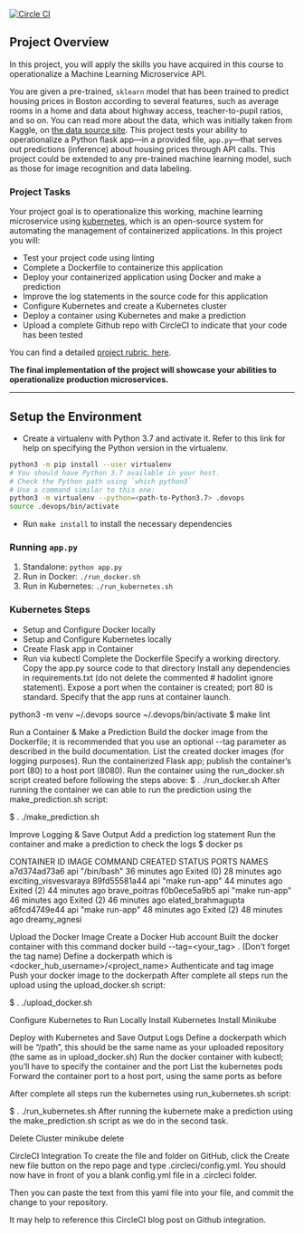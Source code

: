 [![Circle CI](https://circleci.com/gh/Omarmmaher/project4-ml-microservice-kubernetes/.svg?style=svg&circle-token=cb6b266511edc298f9a105ebebaa5c3e0ecaf138)](https://app.circleci.com/pipelines/github/Omarmmaher/project4-ml-microservice-kubernetes?branch=main)

## Project Overview

In this project, you will apply the skills you have acquired in this course to operationalize a Machine Learning Microservice API. 

You are given a pre-trained, `sklearn` model that has been trained to predict housing prices in Boston according to several features, such as average rooms in a home and data about highway access, teacher-to-pupil ratios, and so on. You can read more about the data, which was initially taken from Kaggle, on [the data source site](https://www.kaggle.com/c/boston-housing). This project tests your ability to operationalize a Python flask app—in a provided file, `app.py`—that serves out predictions (inference) about housing prices through API calls. This project could be extended to any pre-trained machine learning model, such as those for image recognition and data labeling.

### Project Tasks

Your project goal is to operationalize this working, machine learning microservice using [kubernetes](https://kubernetes.io/), which is an open-source system for automating the management of containerized applications. In this project you will:
* Test your project code using linting
* Complete a Dockerfile to containerize this application
* Deploy your containerized application using Docker and make a prediction
* Improve the log statements in the source code for this application
* Configure Kubernetes and create a Kubernetes cluster
* Deploy a container using Kubernetes and make a prediction
* Upload a complete Github repo with CircleCI to indicate that your code has been tested

You can find a detailed [project rubric, here](https://review.udacity.com/#!/rubrics/2576/view).

**The final implementation of the project will showcase your abilities to operationalize production microservices.**

---

## Setup the Environment

* Create a virtualenv with Python 3.7 and activate it. Refer to this link for help on specifying the Python version in the virtualenv. 
```bash
python3 -m pip install --user virtualenv
# You should have Python 3.7 available in your host. 
# Check the Python path using `which python3`
# Use a command similar to this one:
python3 -m virtualenv --python=<path-to-Python3.7> .devops
source .devops/bin/activate
```
* Run `make install` to install the necessary dependencies

### Running `app.py`

1. Standalone:  `python app.py`
2. Run in Docker:  `./run_docker.sh`
3. Run in Kubernetes:  `./run_kubernetes.sh`

### Kubernetes Steps

* Setup and Configure Docker locally
* Setup and Configure Kubernetes locally
* Create Flask app in Container
* Run via kubectl
Complete the Dockerfile
Specify a working directory. Copy the app.py source code to that directory Install any dependencies in requirements.txt (do not delete the commented # hadolint ignore statement). Expose a port when the container is created; port 80 is standard. Specify that the app runs at container launch.

python3 -m venv ~/.devops source ~/.devops/bin/activate $ make lint

Run a Container & Make a Prediction Build the docker image from the Dockerfile; it is recommended that you use an optional --tag parameter as described in the build documentation. List the created docker images (for logging purposes). Run the containerized Flask app; publish the container’s port (80) to a host port (8080). Run the container using the run_docker.sh script created before following the steps above:
$ . ./run_docker.sh After running the container we can able to run the prediction using the make_prediction.sh script:

$ . ./make_prediction.sh

Improve Logging & Save Output Add a prediction log statement Run the container and make a prediction to check the logs
$ docker ps

CONTAINER ID IMAGE COMMAND CREATED STATUS PORTS NAMES a7d374ad73a6 api "/bin/bash" 36 minutes ago Exited (0) 28 minutes ago exciting_visvesvaraya 89fd55581a44 api "make run-app" 44 minutes ago Exited (2) 44 minutes ago brave_poitras f0b0ece5a9b5 api "make run-app" 46 minutes ago Exited (2) 46 minutes ago elated_brahmagupta a6fcd4749e44 api "make run-app" 48 minutes ago Exited (2) 48 minutes ago dreamy_agnesi

Upload the Docker Image Create a Docker Hub account Built the docker container with this command docker build --tag=<your_tag> . (Don't forget the tag name) Define a dockerpath which is <docker_hub_username>/<project_name> Authenticate and tag image Push your docker image to the dockerpath
After complete all steps run the upload using the upload_docker.sh script:

$ . ./upload_docker.sh

Configure Kubernetes to Run Locally Install Kubernetes Install Minikube

Deploy with Kubernetes and Save Output Logs Define a dockerpath which will be “/path”, this should be the same name as your uploaded repository (the same as in upload_docker.sh) Run the docker container with kubectl; you’ll have to specify the container and the port List the kubernetes pods Forward the container port to a host port, using the same ports as before

After complete all steps run the kubernetes using run_kubernetes.sh script:

$ . ./run_kubernetes.sh After running the kubernete make a prediction using the make_prediction.sh script as we do in the second task.

Delete Cluster minikube delete

CircleCI Integration To create the file and folder on GitHub, click the Create new file button on the repo page and type .circleci/config.yml. You should now have in front of you a blank config.yml file in a .circleci folder.

Then you can paste the text from this yaml file into your file, and commit the change to your repository.

It may help to reference this CircleCI blog post on Github integration.
